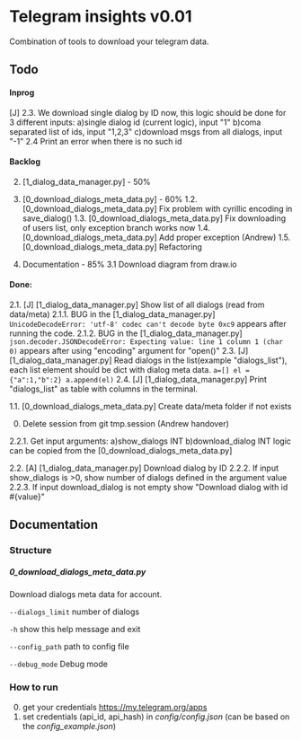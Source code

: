 # Telegram insights v0.01
Combination of tools to download your telegram data.


  
## Todo
#### Inprog
[J] 2.3. We download single dialog by ID now, this logic should be done for 3 different inputs:
a)single dialog id (current logic), input "1"
b)coma separated list of ids, input "1,2,3"
c)download msgs from all dialogs, input "-1"
2.4 Print an error when there is no such id


#### Backlog
2. [1_dialog_data_manager.py] - 50%


1. [0_download_dialogs_meta_data.py] - 60%
1.2. [0_download_dialogs_meta_data.py] Fix problem with cyrillic encoding in save_dialog()
1.3. [0_download_dialogs_meta_data.py] Fix downloading of users list, only exception branch works now 
1.4. [0_download_dialogs_meta_data.py] Add proper exception (Andrew)
1.5. [0_download_dialogs_meta_data.py] Refactoring

3. Documentation - 85%
3.1 Download diagram from draw.io

#### Done:
2.1. [J] [1_dialog_data_manager.py] Show list of all dialogs (read from data/meta)
2.1.1. BUG in the [1_dialog_data_manager.py] `UnicodeDecodeError: 'utf-8' codec can't decode byte 0xc9` appears after running the code.
2.1.2. BUG in the [1_dialog_data_manager.py] `json.decoder.JSONDecodeError: Expecting value: line 1 column 1 (char 0)` appears after using "encoding" argument for "open()" 
2.3. [J] [1_dialog_data_manager.py] Read dialogs in the list(example "dialogs_list"), each list element should be dict with dialog meta data.
`a=[]
el = {"a":1,"b":2}
a.append(el)`
2.4. [J] [1_dialog_data_manager.py] Print "dialogs_list" as table with columns in the terminal.

1.1. [0_download_dialogs_meta_data.py] Create data/meta folder if not exists

0. Delete session from git tmp.session (Andrew handover)

2.2.1. Get input arguments:
a)show_dialogs INT
b)download_dialog INT
logic can be copied from the [0_download_dialogs_meta_data.py]

2.2. [A] [1_dialog_data_manager.py] Download dialog by ID
2.2.2. If input show_dialogs is >0, show number of dialogs defined in the argument value
2.2.3. If input download_dialog is not empty show
"Download dialog with id #{value}"
## Documentation

### Structure
##### 0_download_dialogs_meta_data.py
Download dialogs meta data for account.

`--dialogs_limit`
number of dialogs

`-h`
show this help message and exit

`--config_path`
path to config file

`--debug_mode`
Debug mode



### How to run
0. get your credentials https://my.telegram.org/apps
1. set credentials (api_id, api_hash) in *config/config.json* (can be based on the *config_example.json*)
